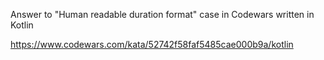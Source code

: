 Answer to "Human readable duration format" case in Codewars written in Kotlin

https://www.codewars.com/kata/52742f58faf5485cae000b9a/kotlin